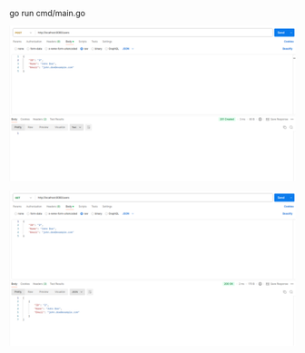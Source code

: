 go run cmd/main.go

![alt text](<Снимок экрана от 2024-11-08 19-42-35.png>)

![alt text](<Снимок экрана от 2024-11-08 19-42-18.png>)